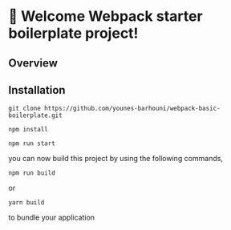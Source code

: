 # 🚀 Welcome Webpack starter boilerplate project!

## Overview

## Installation

```
git clone https://github.com/younes-barhouni/webpack-basic-boilerplate.git
```

```
npm install
```

```
npm run start
```

you can now build this project by using the following commands,

```
npm run build
```

or

```
yarn build
```

to bundle your application
